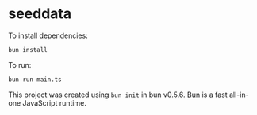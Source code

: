 # seeddata

To install dependencies:

```bash
bun install
```

To run:

```bash
bun run main.ts
```

This project was created using `bun init` in bun v0.5.6. [Bun](https://bun.sh) is a fast all-in-one JavaScript runtime.
